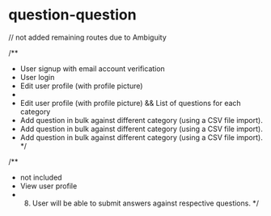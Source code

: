 # question-question

// not added remaining routes due to Ambiguity 

/**
 * User signup with email account verification
 * User login
 * Edit user profile (with profile picture)
 * 
 * Edit user profile (with profile picture) && List of questions for each category
 * Add question in bulk against different category (using a CSV file import).
 * Add question in bulk against different category (using a CSV file import).
 * Add question in bulk against different category (using a CSV file import).
 */

/**
 * not included 
 * View user profile
 * 8) User will be able to submit answers against respective questions.
 */